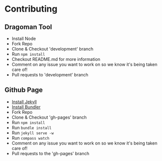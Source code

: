 # Contributing

## Dragoman Tool
* Install Node
* Fork Repo
* Clone & Checkout 'development' branch
* Run `npm install`
* Checkout README.md for more information
* Comment on any issue you want to work on so we know it's being taken care of!
* Pull requests to 'development' branch

## Github Page
* [Install Jekyll](http://jekyllrb.com/)
* [Install Bundler](http://bundler.io/)
* Fork Repo
* Clone & Checkout 'gh-pages' branch
* Run `npm install`
* Run `bundle install`
* Run `jekyll serve -w`
* Run `compass watch`
* Comment on any issue you want to work on so we know it's being taken care of!
* Pull requests to the 'gh-pages' branch
